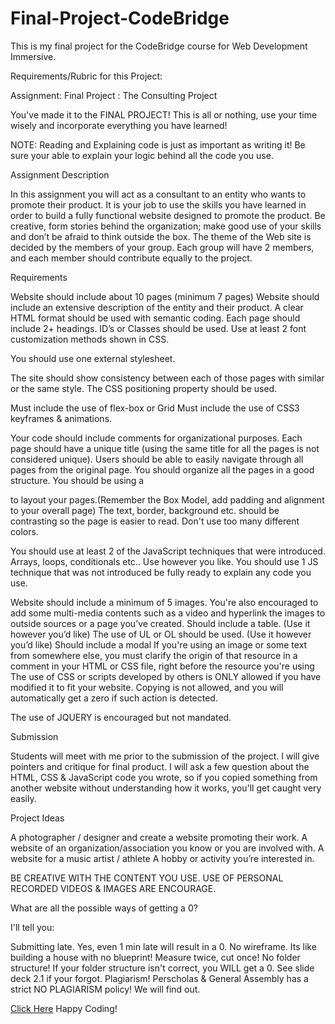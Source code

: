 # Final-Project-CodeBridge

This is my final project for the CodeBridge course for Web Development Immersive. 

Requirements/Rubric for this Project:

Assignment: Final Project : The Consulting Project

 

You've made it to the FINAL PROJECT! This is all or nothing, use your time wisely and incorporate everything you have learned! 

NOTE: Reading and Explaining code is just as important as writing it! Be sure your able to explain your logic behind all the code you use.

Assignment Description

In this assignment you will act as a consultant to an entity who wants to promote their product. It is your job to use the skills you have learned in order to build a fully functional website designed to promote the product. Be creative, form stories behind the organization; make good use of your skills and don’t be afraid to think outside the box.  The theme of the Web site is decided by the members of your group. Each group will have 2 members, and each member should contribute equally to the project.

Requirements

Website should include about 10 pages (minimum 7 pages)
Website should include an extensive description of the entity and their product.
A clear HTML format should be used with semantic coding.
Each page should include 2+ headings.
ID’s or Classes should be used.
Use at least 2 font customization methods shown in CSS.
 

You should use one external stylesheet.
 

The site should show consistency between each of those pages with similar or the same style.
The CSS positioning property should be used.
 

Must include the use of flex-box or Grid
Must include the use of CSS3 keyframes & animations.
 

Your code should include comments for organizational purposes.
Each page should have a unique title (using the same title for all the pages is not considered unique).
Users should be able to easily navigate through all pages from the original page.
You should organize all the pages in a good structure.
You should be using a <div> to layout your pages.(Remember the Box Model, add padding and alignment to your overall page)
The text, border, background etc. should be contrasting so the page is easier to read. Don't use too many different colors.
 

You should use at least 2 of the JavaScript techniques that were introduced.
Arrays, loops, conditionals etc.. Use however you like.
You should use 1 JS technique that was not introduced be fully ready to explain any code you use.
 

Website should include a minimum of 5 images. You're also encouraged to add some multi-media contents such as a video and hyperlink the images to outside sources or a page you’ve created.
Should include a table. (Use it however you’d like)
The use of UL or OL should be used. (Use it however you’d like)
Should include a modal
If you're using an image or some text from somewhere else, you must clarify the origin of that resource in a comment in your HTML or CSS file, right before the resource you're using
The use of CSS or scripts developed by others is ONLY allowed if you have modified it to fit your website. Copying is not allowed, and you will automatically get a zero if such action is detected.
 

The use of JQUERY is encouraged but not mandated.
 

 

Submission

Students will meet with me prior to the submission of the project. I will give pointers and critique for final product. I will ask a few question about the HTML, CSS & JavaScript code you wrote, so if you copied something from another website without understanding how it works, you'll get caught very easily.

Project Ideas

A photographer / designer and create a website promoting their work.
A website of an organization/association you know or you are involved with.
A website for a music artist / athlete
A hobby or activity you’re interested in.
 

BE CREATIVE WITH THE CONTENT YOU USE. USE OF PERSONAL RECORDED VIDEOS & IMAGES ARE ENCOURAGE.

 

What are all the possible ways of getting a 0?

I'll tell you:

Submitting late. Yes, even 1 min late will result in a 0.
No wireframe. Its like building a house with no blueprint! Measure twice, cut once!
No folder structure! If your folder structure isn't correct, you WILL get a 0. See slide deck 2.1 if your forgot.
Plagiarism! Perscholas & General Assembly has a strict NO PLAGIARISM policy! We will find out.
 
<a href="https://www.google.com">Click Here</a>
Happy Coding!
